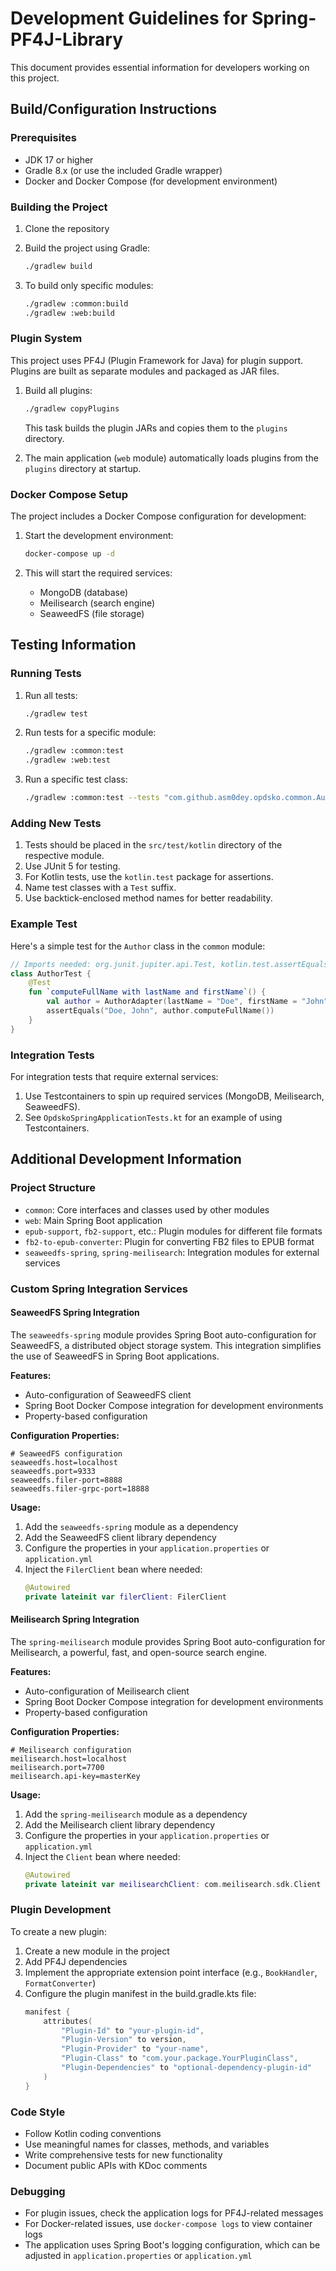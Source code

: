 # Development Guidelines for Spring-PF4J-Library

This document provides essential information for developers working on this project.

## Build/Configuration Instructions

### Prerequisites
- JDK 17 or higher
- Gradle 8.x (or use the included Gradle wrapper)
- Docker and Docker Compose (for development environment)

### Building the Project
1. Clone the repository
2. Build the project using Gradle:
   ```bash
   ./gradlew build
   ```

3. To build only specific modules:
   ```bash
   ./gradlew :common:build
   ./gradlew :web:build
   ```

### Plugin System
This project uses PF4J (Plugin Framework for Java) for plugin support. Plugins are built as separate modules and packaged as JAR files.

1. Build all plugins:
   ```bash
   ./gradlew copyPlugins
   ```
   This task builds the plugin JARs and copies them to the `plugins` directory.

2. The main application (`web` module) automatically loads plugins from the `plugins` directory at startup.

### Docker Compose Setup
The project includes a Docker Compose configuration for development:

1. Start the development environment:
   ```bash
   docker-compose up -d
   ```

2. This will start the required services:
   - MongoDB (database)
   - Meilisearch (search engine)
   - SeaweedFS (file storage)

## Testing Information

### Running Tests
1. Run all tests:
   ```bash
   ./gradlew test
   ```

2. Run tests for a specific module:
   ```bash
   ./gradlew :common:test
   ./gradlew :web:test
   ```

3. Run a specific test class:
   ```bash
   ./gradlew :common:test --tests "com.github.asm0dey.opdsko.common.AuthorTest"
   ```

### Adding New Tests
1. Tests should be placed in the `src/test/kotlin` directory of the respective module.
2. Use JUnit 5 for testing.
3. For Kotlin tests, use the `kotlin.test` package for assertions.
4. Name test classes with a `Test` suffix.
5. Use backtick-enclosed method names for better readability.

### Example Test
Here's a simple test for the `Author` class in the `common` module:

```kotlin
// Imports needed: org.junit.jupiter.api.Test, kotlin.test.assertEquals
class AuthorTest {
    @Test
    fun `computeFullName with lastName and firstName`() {
        val author = AuthorAdapter(lastName = "Doe", firstName = "John")
        assertEquals("Doe, John", author.computeFullName())
    }
}
```

### Integration Tests
For integration tests that require external services:
1. Use Testcontainers to spin up required services (MongoDB, Meilisearch, SeaweedFS).
2. See `OpdskoSpringApplicationTests.kt` for an example of using Testcontainers.

## Additional Development Information

### Project Structure
- `common`: Core interfaces and classes used by other modules
- `web`: Main Spring Boot application
- `epub-support`, `fb2-support`, etc.: Plugin modules for different file formats
- `fb2-to-epub-converter`: Plugin for converting FB2 files to EPUB format
- `seaweedfs-spring`, `spring-meilisearch`: Integration modules for external services

### Custom Spring Integration Services

#### SeaweedFS Spring Integration

The `seaweedfs-spring` module provides Spring Boot auto-configuration for SeaweedFS, a distributed object storage system. This integration simplifies the use of SeaweedFS in Spring Boot applications.

**Features:**
- Auto-configuration of SeaweedFS client
- Spring Boot Docker Compose integration for development environments
- Property-based configuration

**Configuration Properties:**
```properties
# SeaweedFS configuration
seaweedfs.host=localhost
seaweedfs.port=9333
seaweedfs.filer-port=8888
seaweedfs.filer-grpc-port=18888
```

**Usage:**
1. Add the `seaweedfs-spring` module as a dependency
2. Add the SeaweedFS client library dependency
3. Configure the properties in your `application.properties` or `application.yml`
4. Inject the `FilerClient` bean where needed:
   ```kotlin
   @Autowired
   private lateinit var filerClient: FilerClient
   ```

#### Meilisearch Spring Integration

The `spring-meilisearch` module provides Spring Boot auto-configuration for Meilisearch, a powerful, fast, and open-source search engine.

**Features:**
- Auto-configuration of Meilisearch client
- Spring Boot Docker Compose integration for development environments
- Property-based configuration

**Configuration Properties:**
```properties
# Meilisearch configuration
meilisearch.host=localhost
meilisearch.port=7700
meilisearch.api-key=masterKey
```

**Usage:**
1. Add the `spring-meilisearch` module as a dependency
2. Add the Meilisearch client library dependency
3. Configure the properties in your `application.properties` or `application.yml`
4. Inject the `Client` bean where needed:
   ```kotlin
   @Autowired
   private lateinit var meilisearchClient: com.meilisearch.sdk.Client
   ```

### Plugin Development
To create a new plugin:
1. Create a new module in the project
2. Add PF4J dependencies
3. Implement the appropriate extension point interface (e.g., `BookHandler`, `FormatConverter`)
4. Configure the plugin manifest in the build.gradle.kts file:
   ```kotlin
   manifest {
       attributes(
           "Plugin-Id" to "your-plugin-id",
           "Plugin-Version" to version,
           "Plugin-Provider" to "your-name",
           "Plugin-Class" to "com.your.package.YourPluginClass",
           "Plugin-Dependencies" to "optional-dependency-plugin-id"
       )
   }
   ```

### Code Style
- Follow Kotlin coding conventions
- Use meaningful names for classes, methods, and variables
- Write comprehensive tests for new functionality
- Document public APIs with KDoc comments

### Debugging
- For plugin issues, check the application logs for PF4J-related messages
- For Docker-related issues, use `docker-compose logs` to view container logs
- The application uses Spring Boot's logging configuration, which can be adjusted in `application.properties` or `application.yml`
